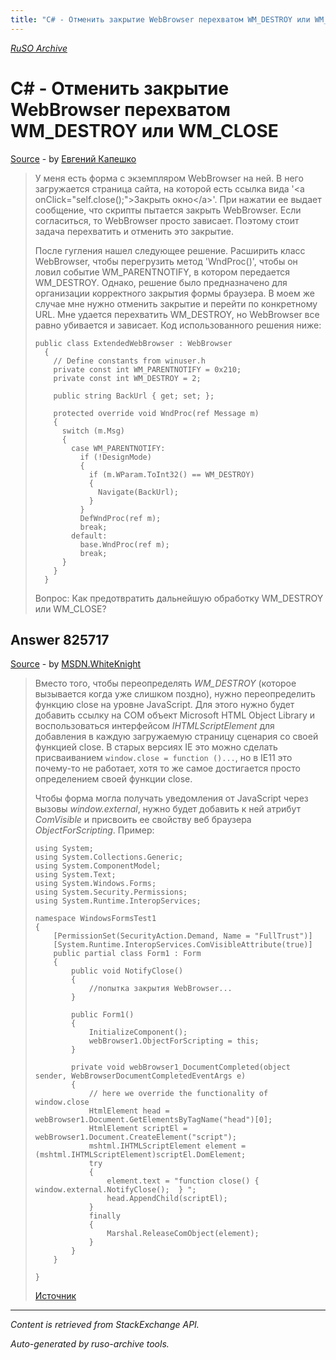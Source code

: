 ```yaml
---
title: "C# - Отменить закрытие WebBrowser перехватом WM_DESTROY или WM_CLOSE"
---
```

<p><i><a href="https://github.com/MSDN-WhiteKnight/ruso-archive/">RuSO Archive</a></i></p>
<h1>C# - Отменить закрытие WebBrowser перехватом WM_DESTROY или WM_CLOSE</h1>
<p><a href="https://ru.stackoverflow.com/questions/822043/c-%d0%9e%d1%82%d0%bc%d0%b5%d0%bd%d0%b8%d1%82%d1%8c-%d0%b7%d0%b0%d0%ba%d1%80%d1%8b%d1%82%d0%b8%d0%b5-webbrowser-%d0%bf%d0%b5%d1%80%d0%b5%d1%85%d0%b2%d0%b0%d1%82%d0%be%d0%bc-wm-destroy-%d0%b8%d0%bb%d0%b8-wm-close">Source</a> - by <a href="https://ru.stackoverflow.com/users/295746/%d0%95%d0%b2%d0%b3%d0%b5%d0%bd%d0%b8%d0%b9-%d0%9a%d0%b0%d0%bf%d0%b5%d1%88%d0%ba%d0%be">Евгений Капешко</a></p>
<blockquote>
<p>У меня есть форма с экземпляром WebBrowser на ней. В него загружается страница сайта, на которой есть ссылка вида '&lt;a onClick="self.close();"&gt;Закрыть окно&lt;/a&gt;'.
При нажатии ее выдает сообщение, что скрипты пытается закрыть WebBrowser. Если согласиться, то WebBrowser просто зависает.
Поэтому стоит задача перехватить и отменить это закрытие.</p>

<p>После гугления нашел следующее решение. Расширить класс WebBrowser, чтобы перегрузить метод 'WndProc()', чтобы он ловил событие WM_PARENTNOTIFY, в котором передается WM_DESTROY. Однако, решение было предназначено для организации корректного закрытия формы браузера. В моем же случае мне нужно отменить закрытие и перейти по конкретному URL. Мне удается перехватить WM_DESTROY, но WebBrowser все равно убивается и зависает. Код использованного решения ниже:</p>

<pre><code>public class ExtendedWebBrowser : WebBrowser
  {
    // Define constants from winuser.h
    private const int WM_PARENTNOTIFY = 0x210;
    private const int WM_DESTROY = 2;

    public string BackUrl { get; set; };

    protected override void WndProc(ref Message m)
    {
      switch (m.Msg)
      {
        case WM_PARENTNOTIFY:
          if (!DesignMode)
          {
            if (m.WParam.ToInt32() == WM_DESTROY)
            {
              Navigate(BackUrl);
            }
          }
          DefWndProc(ref m);
          break;
        default:
          base.WndProc(ref m);
          break;
      }
    }
  }
</code></pre>

<p>Вопрос: Как предотвратить дальнейшую обработку WM_DESTROY или WM_CLOSE?</p>

</blockquote>
<h2>Answer 825717</h2>
<p><a href="https://ru.stackoverflow.com/a/825717/">Source</a> - by <a href="https://ru.stackoverflow.com/users/240512/msdn-whiteknight">MSDN.WhiteKnight</a></p>
<blockquote>
<p>Вместо того, чтобы переопределять <em>WM_DESTROY</em> (которое вызывается когда уже слишком поздно), нужно переопределить функцию close на уровне JavaScript. Для этого нужно будет добавить ссылку на COM объект Microsoft HTML Object Library и воспользоваться интерфейсом <em>IHTMLScriptElement</em> для добавления в каждую загружаемую страницу сценария со своей функцией close. В старых версиях IE это можно сделать присваиванием <code>window.close = function ()...</code>, но в IE11 это почему-то не работает, хотя то же самое достигается просто определением своей функции close.</p>

<p>Чтобы форма могла получать уведомления от JavaScript через вызовы <em>window.external</em>, нужно будет добавить к ней атрибут <em>ComVisible</em> и присвоить ее свойству веб браузера <em>ObjectForScripting</em>. Пример:</p>

<pre><code>using System;
using System.Collections.Generic;
using System.ComponentModel;
using System.Text;
using System.Windows.Forms;
using System.Security.Permissions;
using System.Runtime.InteropServices;

namespace WindowsFormsTest1
{
    [PermissionSet(SecurityAction.Demand, Name = "FullTrust")]
    [System.Runtime.InteropServices.ComVisibleAttribute(true)]
    public partial class Form1 : Form
    {
        public void NotifyClose()
        {
            //попытка закрытия WebBrowser...
        } 

        public Form1()
        {
            InitializeComponent();
            webBrowser1.ObjectForScripting = this;
        }        

        private void webBrowser1_DocumentCompleted(object sender, WebBrowserDocumentCompletedEventArgs e)
        {
            // here we override the functionality of window.close
            HtmlElement head = webBrowser1.Document.GetElementsByTagName("head")[0];
            HtmlElement scriptEl = webBrowser1.Document.CreateElement("script");
            mshtml.IHTMLScriptElement element = (mshtml.IHTMLScriptElement)scriptEl.DomElement;
            try
            {
                element.text = "function close() { window.external.NotifyClose();  } ";
                head.AppendChild(scriptEl);
            }
            finally
            {
                Marshal.ReleaseComObject(element);
            }
        }  
    }     

}
</code></pre>

<p><a href="https://social.microsoft.com/Forums/en-US/c9384257-f83c-4186-a59d-cb991273211d/webbrowser-control-and-windowclosing-event?forum=Offtopic" rel="nofollow noreferrer">Источник</a></p>

</blockquote>
<hr/>
<p><i>Content is retrieved from StackExchange API. </i></p>
<p><i>Auto-generated by ruso-archive tools. </i></p>
